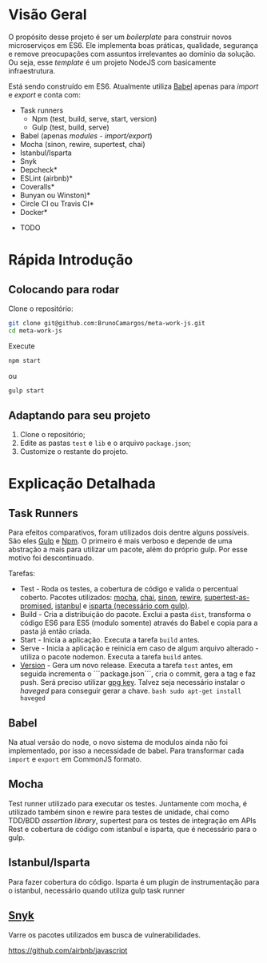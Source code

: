 # Visão Geral
O propósito desse projeto é ser um *boilerplate* para construir novos microserviços em ES6. Ele implementa boas práticas, qualidade, segurança e remove preocupações com assuntos irrelevantes ao domínio da solução.
Ou seja, esse *template* é um projeto NodeJS com basicamente infraestrutura.

Está sendo construído em ES6. Atualmente utiliza [Babel](https://babeljs.io/) apenas para *import* e *export* e conta com:
- Task runners
	- Npm (test, build, serve, start, version)
	- Gulp (test, build, serve)
- Babel (apenas *modules - import/export*)
- Mocha (sinon, rewire, supertest, chai)
- Istanbul/Isparta
- Snyk
- Depcheck*
- ESLint (airbnb)*
- Coveralls*
- Bunyan ou Winston)*
- Circle CI ou Travis CI*
- Docker*

* TODO

# Rápida Introdução

## Colocando para rodar

Clone o repositório:
```bash
git clone git@github.com:BrunoCamargos/meta-work-js.git
cd meta-work-js
```

Execute
```bash
npm start
```
ou
```bash
gulp start
```

## Adaptando para seu projeto

1. Clone o repositório;
2. Edite as pastas ```test``` e ```lib``` e o arquivo ```package.json```;
3. Customize o restante do projeto.

# Explicação Detalhada

## Task Runners

Para efeitos comparativos, foram utilizados dois dentre alguns possíveis. São eles [Gulp](http://gulpjs.com/) e [Npm](https://www.keithcirkel.co.uk/how-to-use-npm-as-a-build-tool/). O primeiro é mais verboso e depende de uma abstração a mais para utilizar um pacote, além do próprio gulp. Por esse motivo foi descontinuado.

Tarefas:
- Test - Roda os testes, a cobertura de código e valida o percentual coberto. Pacotes utilizados: [mocha](https://mochajs.org/), [chai](http://chaijs.com/), [sinon](http://sinonjs.org/), [rewire](https://github.com/jhnns/rewire), [supertest-as-promised](https://github.com/WhoopInc/supertest-as-promised), [istanbul](http://gotwarlost.github.io/istanbul/) e [isparta (necessário com gulp)](https://github.com/douglasduteil/isparta).
- Build - Cria a distribuição do pacote. Exclui a pasta ```dist```, transforma o código ES6 para ES5 (modulo somente) através do Babel e copia para a pasta já então criada.
- Start - Inicia a aplicação. Executa a tarefa ```build``` antes.
- Serve - Inicia a aplicação e reinicia em caso de algum arquivo alterado - utiliza o pacote nodemon. Executa a tarefa ```build``` antes.
- [Version](https://docs.npmjs.com/cli/version) - Gera um novo release. Executa a tarefa ```test``` antes, em seguida incrementa o ´´´package.json´´´, cria o commit, gera a tag e faz push. Será preciso utilizar [gpg key](https://help.github.com/articles/generating-a-gpg-key/). Talvez seja necessário instalar o *haveged* para conseguir gerar a chave. ```bash sudo apt-get install haveged```

## Babel

Na atual versão do node, o novo sistema de modulos ainda não foi implementado, por isso a necessidade de babel. Para transformar cada ```import``` e ```export``` em CommonJS formato.

## Mocha

Test runner utilizado para executar os testes. Juntamente com mocha, é utilizado também sinon e rewire para testes de unidade, chai como TDD/BDD *assertion library*, supertest para os testes de integração em APIs Rest e cobertura de código com istanbul e isparta, que é necessário para o gulp.

## Istanbul/Isparta

Para fazer cobertura do código. Isparta é um plugin de instrumentação para o istanbul, necessário quando utiliza gulp task runner

## [Snyk](https://snyk.io/)

Varre os pacotes utilizados em busca de vulnerabilidades.

https://github.com/airbnb/javascript
